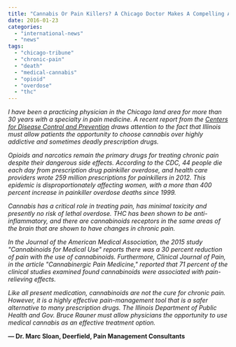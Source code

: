 ```yaml
---
title: "Cannabis Or Pain Killers? A Chicago Doctor Makes A Compelling Argument"
date: 2016-01-23
categories: 
  - "international-news"
  - "news"
tags: 
  - "chicago-tribune"
  - "chronic-pain"
  - "death"
  - "medical-cannabis"
  - "opioid"
  - "overdose"
  - "thc"
---
```


_I have been a practicing physician in the Chicago land area for more than 30 years with a specialty in pain medicine. A recent report from the [Centers for Disease Control and Prevention](http://www.chicagotribune.com/topic/health/diseases-illnesses/u.s.-centers-for-disease-control-prevention-ORGOV000011-topic.html "U.S. Centers for Disease Control and Prevention") draws attention to the fact that Illinois must allow patients the opportunity to choose cannabis over highly addictive and sometimes deadly prescription drugs._

_Opioids and narcotics remain the primary drugs for treating chronic pain despite their dangerous side effects. According to the CDC, 44 people die each day from prescription drug painkiller overdose, and health care providers wrote 259 million prescriptions for painkillers in 2012. This epidemic is disproportionately affecting women, with a more than 400 percent increase in painkiller overdose deaths since 1999._

_Cannabis has a critical role in treating pain, has minimal toxicity and presently no risk of lethal overdose. THC has been shown to be anti-inflammatory, and there are cannabinoids receptors in the same areas of the brain that are shown to have changes in chronic pain._

_In the Journal of the American Medical Association, the 2015 study "Cannabinoids for Medical Use" reports there was a 30 percent reduction of pain with the use of cannabinoids. Furthermore, Clinical Journal of Pain, in the article "Cannabinergic Pain Medicine," reported that 71 percent of the clinical studies examined found cannabinoids were associated with pain-relieving effects._

_Like all present medication, cannabinoids are not the cure for chronic pain. However, it is a highly effective pain-management tool that is a safer alternative to many prescription drugs. The Illinois Department of Public Health and Gov. Bruce Rauner must allow physicians the opportunity to use medical cannabis as an effective treatment option._

__— Dr. Marc Sloan, Deerfield, Pain Management Consultants__

